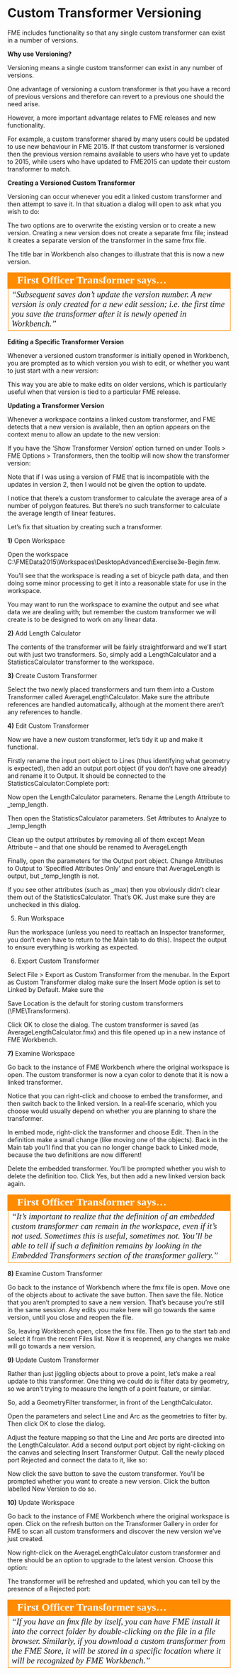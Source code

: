 # Custom Transformer Versioning

FME includes functionality so that any single custom transformer can exist in a number of versions.

**Why use Versioning?**

Versioning means a single custom transformer can exist in any number of versions.

One advantage of versioning a custom transformer is that you have a record of previous versions and therefore can revert to a previous one should the need arise.

However, a more important advantage relates to FME releases and new functionality.

For example, a custom transformer shared by many users could be updated to use new behaviour in FME 2015. If that custom transformer is versioned then the previous version remains available to users who have yet to update to 2015, while users who have updated to FME2015 can update their custom transformer to match.

**Creating a Versioned Custom Transformer**

Versioning can occur whenever you edit a linked custom transformer and then attempt to save it. In that situation a dialog will open to ask what you wish to do:

The two options are to overwrite the existing version or to create a new version. Creating a new version does not create a separate fmx file; instead it creates a separate version of the transformer in the same fmx file.

The title bar in Workbench also changes to illustrate that this is now a new version.

<table style="border-spacing: 0px">
<tr>
<td style="vertical-align:middle;background-color:darkorange;border: 2px solid darkorange">
<i class="fa fa-quote-left fa-lg fa-pull-left fa-fw" style="color:white;padding-right: 12px;vertical-align:text-top"></i>
<span style="color:white;font-size:x-large;font-weight: bold;font-family:serif">First Officer Transformer says…</span>
</td>
</tr>

<tr>
<td style="border: 1px solid darkorange">
<span style="font-family:serif; font-style:italic; font-size:larger">
“Subsequent saves don’t update the version number. A new version is only
created for a new edit session; i.e. the first time you save the transformer
after it is newly opened in Workbench.”
</span>
</td>
</tr>
</table>

**Editing a Specific Transformer Version**

Whenever a versioned custom transformer is initially opened in Workbench, you are prompted as to which version you wish to edit, or whether you want to just start with a new version:

This way you are able to make edits on older versions, which is particularly useful when that version is tied to a particular FME release.

**Updating a Transformer Version**

Whenever a workspace contains a linked custom transformer, and FME detects that a new version is available, then an option appears on the context menu to allow an update to the new version:

If you have the ‘Show Transformer Version’ option turned on under Tools > FME Options > Transformers, then the tooltip will now show the transformer version:

Note that if I was using a version of FME that is incompatible with the updates in version 2, then I would not be given the option to update.

I notice that there’s a custom transformer to calculate the average area of a number of polygon features. But there’s no such transformer to calculate the average length of linear features.

Let’s fix that situation by creating such a transformer.

**1)** Open Workspace

Open the workspace C:\FMEData2015\Workspaces\DesktopAdvanced\Exercise3e-Begin.fmw.

You’ll see that the workspace is reading a set of bicycle path data, and then doing some minor processing to get it into a reasonable state for use in the workspace.

You may want to run the workspace to examine the output and see what data we are dealing with; but remember the custom transformer we will create is to be designed to work on any linear data.

**2)** Add Length Calculator

The contents of the transformer will be fairly straightforward and we’ll start out with just two transformers. So, simply add a LengthCalculator and a StatisticsCalculator transformer to the workspace.

**3)** Create Custom Transformer

Select the two newly placed transformers and turn them into a Custom Transformer called AverageLengthCalculator. Make sure the attribute references are handled automatically, although at the moment there aren’t any references to handle.

**4)** Edit Custom Transformer

Now we have a new custom transformer, let’s tidy it up and make it functional.

Firstly rename the input port object to Lines (thus identifying what geometry is expected), then add an output port object (if you don’t have one already) and rename it to Output. It should be connected to the StatisticsCalculator:Complete port:

Now open the LengthCalculator parameters. Rename the Length Attribute to _temp_length.

Then open the StatisticsCalculator parameters. Set Attributes to Analyze to _temp_length

Clean up the output attributes by removing all of them except Mean Attribute – and that one should be renamed to AverageLength

Finally, open the parameters for the Output port object. Change Attributes to Output to ‘Specified Attributes Only’ and ensure that AverageLength is output, but _temp_length is not.

If you see other attributes (such as _max) then you obviously didn’t clear them out of the StatisticsCalculator. That’s OK. Just make sure they are unchecked in this dialog.

5) Run Workspace

Run the workspace (unless you need to reattach an Inspector transformer, you don’t even have to return to the Main tab to do this). Inspect the output to ensure everything is working as expected.

6) Export Custom Transformer

Select File > Export as Custom Transformer from the menubar. In the Export as Custom Transformer dialog make sure the Insert Mode option is set to Linked by Default. Make sure the 

Save Location is the default for storing custom transformers (<user>\FME\Transformers).

Click OK to close the dialog. The custom transformer is saved (as AverageLengthCalculator.fmx) and this file opened up in a new instance of FME Workbench.

**7)** Examine Workspace

Go back to the instance of FME Workbench where the original workspace is open. The custom transformer is now a cyan color to denote that it is now a linked transformer.

Notice that you can right-click and choose to embed the transformer, and then switch back to the linked version. In a real-life scenario, which you choose would usually depend on whether you are planning to share the transformer.

In embed mode, right-click the transformer and choose Edit. Then in the definition make a small change (like moving one of the objects). Back in the Main tab you’ll find that you can no longer change back to Linked mode, because the two definitions are now different!

Delete the embedded transformer. You’ll be prompted whether you wish to delete the definition too. Click Yes, but then add a new linked version back again.

<table style="border-spacing: 0px">
<tr>
<td style="vertical-align:middle;background-color:darkorange;border: 2px solid darkorange">
<i class="fa fa-quote-left fa-lg fa-pull-left fa-fw" style="color:white;padding-right: 12px;vertical-align:text-top"></i>
<span style="color:white;font-size:x-large;font-weight: bold;font-family:serif">First Officer Transformer says…</span>
</td>
</tr>

<tr>
<td style="border: 1px solid darkorange">
<span style="font-family:serif; font-style:italic; font-size:larger">
“It’s important to realize that the definition of an embedded custom
transformer can remain in the workspace, even if it’s not used. Sometimes
this is useful, sometimes not. You’ll be able to tell if such a definition
remains by looking in the Embedded Transformers section of the transformer gallery.”
</span>
</td>
</tr>
</table>

**8)** Examine Custom Transformer

Go back to the instance of Workbench where the fmx file is open. Move one of the objects about to activate the save button. Then save the file. Notice that you aren’t prompted to save a new version. That’s because you’re still in the same session. Any edits you make here will go towards the same version, until you close and reopen the file.

So, leaving Workbench open, close the fmx file. Then go to the start tab and select it from the recent Files list. Now it is reopened, any changes we make will go towards a new version.

**9)** Update Custom Transformer

Rather than just jiggling objects about to prove a point, let’s make a real update to this transformer. One thing we could do is filter data by geometry, so we aren’t trying to measure the length of a point feature, or similar.

So, add a GeometryFilter transformer, in front of the LengthCalculator.

Open the parameters and select Line and Arc as the geometries to filter by. Then click OK to close the dialog.

Adjust the feature mapping so that the Line and Arc ports are directed into the LengthCalculator. Add a second output port object by right-clicking on the canvas and selecting Insert Transformer Output. Call the newly placed port Rejected and connect the <Unfiltered> data to it, like so:

Now click the save button to save the custom transformer. You’ll be prompted whether you want to create a new version. Click the button labelled New Version to do so.

**10)** Update Workspace

Go back to the instance of FME Workbench where the original workspace is open. Click on the refresh button on the Transformer Gallery in order for FME to scan all custom transformers and discover the new version we’ve just created.

Now right-click on the AverageLengthCalculator custom transformer and there should be an option to upgrade to the latest version. Choose this option:

The transformer will be refreshed and updated, which you can tell by the presence of a Rejected port:

<table style="border-spacing: 0px">
<tr>
<td style="vertical-align:middle;background-color:darkorange;border: 2px solid darkorange">
<i class="fa fa-quote-left fa-lg fa-pull-left fa-fw" style="color:white;padding-right: 12px;vertical-align:text-top"></i>
<span style="color:white;font-size:x-large;font-weight: bold;font-family:serif">First Officer Transformer says…</span>
</td>
</tr>

<tr>
<td style="border: 1px solid darkorange">
<span style="font-family:serif; font-style:italic; font-size:larger">
“If you have an fmx file by itself, you can have FME install it into the
correct folder by double-clicking on the file in a file browser.
Similarly, if you download a custom transformer from the FME Store, it will be stored in
a specific location where it will be recognized by FME Workbench.”
</span>
</td>
</tr>
</table>